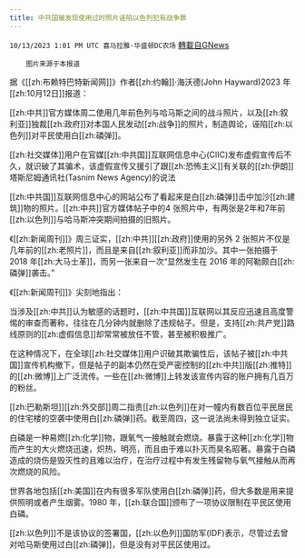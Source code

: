 ```yaml
---
title: 中共国被发现使用过时照片诬陷以色列犯有战争罪
---
```

`10/13/2023 1:01 PM UTC 喜马拉雅-华盛顿DC农场` [轉載自GNews](https://gnews.org/articles/1829086)

        图片来源于本报道

据《[[zh:布赖特巴特新闻网]]》作者[[zh:约翰]]·海沃德(John Hayward)2023 年[[zh:10月12日]]报道：

[[zh:中共]]官方媒体周二使用几年前色列与哈马斯之间的战斗照片，以及[[zh:叙利亚]]独裁[[zh:政府]]对本国人民发动[[zh:战争]]的照片，制造舆论，诬陷[[zh:以色列]]对平民使用白[[zh:磷弹]]。

[[zh:社交媒体]]用户在官媒[[zh:中共国]]互联网信息中心(CIIC)发布虚假宣传后不久，就识破了其骗术，该虚假宣传又援引了跟[[zh:恐怖主义]]有关联的[[zh:伊朗]]塔斯尼姆通讯社(Tasnim News Agency)的说法

[[zh:中共国]]互联网信息中心的网站公布了看起来是白[[zh:磷弹]]击中加沙[[zh:建筑]]物的照片。[[zh:中共]]官方媒体帖子中的4 张照片中，有两张是2年和7年前[[zh:以色列]]与哈马斯冲突期间拍摄的旧照片。

《[[zh:新闻周刊]]》周三证实，[[zh:中共]][[zh:政府]]使用的另外 2 张照片不仅是几年前的[[zh:老照片]]，而且是来自[[zh:叙利亚]]而非加沙。其中一张拍摄于 2018 年[[zh:大马士革]]，而另一张来自一次“显然发生在 2016 年的阿勒颇白[[zh:磷弹]]袭击。”

《[[zh:新闻周刊]]》尖刻地指出：

当涉及[[zh:中共]]认为敏感的话题时，[[zh:中共国]]互联网以其反应迅速且高度警惕的审查而著称，往往在几分钟内就删除了违规帖子。但是，支持[[zh:共产党]]路线原则的[[zh:虚假信息]]却常常被放任不管，甚至被积极推广。

在这种情况下，在全球[[zh:社交媒体]]用户识破其欺骗性后，该帖子被[[zh:中共国]]宣传机构撤下，但是帖子的副本仍然在受严密控制的[[zh:中共]]版[[zh:推特]]的[[zh:微博]]上广泛流传。一些在[[zh:微博]]上转发该宣传内容的账户拥有几百万的粉丝。

[[zh:巴勒斯坦]][[zh:外交部]]周二指责[[zh:以色列]]在对一幢内有数百位平民居民的住宅楼的空袭中使用白[[zh:磷弹]]药。截至周四，这一说法尚未得到独立证实。

白磷是一种易燃[[zh:化学]]物，跟氧气一接触就会燃烧。暴露于这种[[zh:化学]]物而产生的大火燃烧迅速，炽热，明亮，而且由于难以扑灭而臭名昭著。暴露于白磷造成的烧伤是毁灭性的且难以治疗，在治疗过程中有发生残留物与氧气接触从而再次燃烧的风险。

世界各地包括[[zh:美国]]在内有很多军队使用白[[zh:磷弹]]药，但大多数是用来提供照明或者产生烟雾。1980 年，[[zh:联合国]]颁布了一项协议限制在平民区使用白磷。

[[zh:以色列]]不是该协议的签署国，[[zh:以色列]]国防军(IDF)表示，尽管过去曾对哈马斯使用过白[[zh:磷弹]]，但是没有对平民区使用过。
